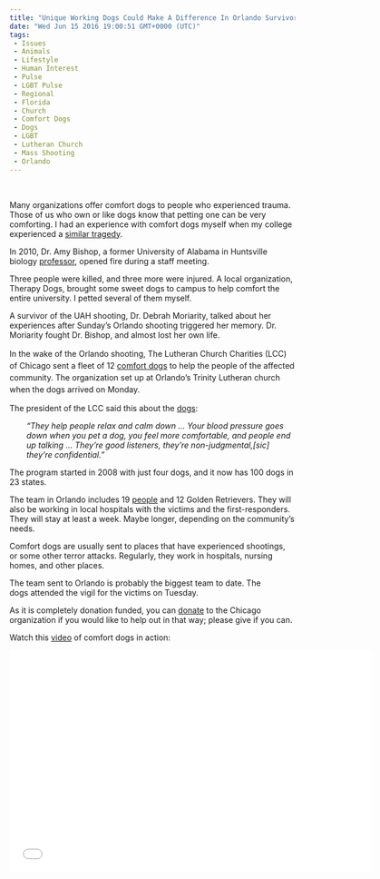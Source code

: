 ```yaml
---
title: "Unique Working Dogs Could Make A Difference In Orlando Survivors’ Recovery (VIDEO)"
date: "Wed Jun 15 2016 19:00:51 GMT+0000 (UTC)"
tags: 
 - Issues
 - Animals
 - Lifestyle
 - Human Interest
 - Pulse
 - LGBT Pulse
 - Regional
 - Florida
 - Church
 - Comfort Dogs
 - Dogs
 - LGBT
 - Lutheran Church
 - Mass Shooting
 - Orlando
---
```

<p><!--OffDef--><br>
<!--Ads1--></p><p>Many organizations offer&#xA0;comfort dogs to&#xA0;people who&#xA0;experienced trauma. Those of us who own or like dogs know that petting one can be very comforting. I had an experience with comfort dogs myself when my&#xA0;college experienced a <a href="http://www.waff.com/story/32223668/2010-uah-shooting-survivor-knows-what-orlando-survivors-are-going-through" onclick="__gaTracker(&apos;send&apos;, &apos;event&apos;, &apos;outbound-article&apos;, &apos;http://www.waff.com/story/32223668/2010-uah-shooting-survivor-knows-what-orlando-survivors-are-going-through&apos;, &apos;similar tragedy&apos;);">similar tragedy</a>.</p><p>In 2010, Dr. Amy Bishop, a former University of Alabama in Huntsville biology <a href="http://www.waff.com/story/32223668/2010-uah-shooting-survivor-knows-what-orlando-survivors-are-going-through" onclick="__gaTracker(&apos;send&apos;, &apos;event&apos;, &apos;outbound-article&apos;, &apos;http://www.waff.com/story/32223668/2010-uah-shooting-survivor-knows-what-orlando-survivors-are-going-through&apos;, &apos;professor&apos;);">professor</a>, opened fire&#xA0;during&#xA0;a staff meeting.</p><p>Three people were killed, and three more were injured. A local organization, Therapy Dogs, brought some sweet dogs to campus to help comfort the entire university. I petted several of them myself.</p><p>A&#xA0;survivor&#xA0;of the UAH shooting, Dr. Debrah Moriarity, talked about&#xA0;her experiences after Sunday&#x2019;s&#xA0;Orlando shooting&#xA0;triggered her&#xA0;memory. Dr. Moriarity fought Dr. Bishop, and almost lost her own life.</p><p><span style="line-height: 1.5;">In the wake of the Orlando&#xA0;</span><span style="line-height: 1.5;">shooting</span><span style="line-height: 1.5;">, The Lutheran Church Charities (LCC) of Chicago sent a fleet of 12 </span><a href="http://time.com/4368727/comfort-dogs-are-coming-from-across-the-country-to-console-orlando-survivors/" onclick="__gaTracker(&apos;send&apos;, &apos;event&apos;, &apos;outbound-article&apos;, &apos;http://time.com/4368727/comfort-dogs-are-coming-from-across-the-country-to-console-orlando-survivors/&apos;, &apos;comfort dogs&apos;);" style="line-height: 1.5;" target="_blank">comfort dogs</a><span style="line-height: 1.5;"> to help the people of the affected community. The organization set up at Orlando&#x2019;s Trinity Lutheran </span><span style="line-height: 1.5;">church</span> <span style="line-height: 1.5;">when&#xA0;</span><span style="line-height: 1.5;">the dogs arrived on Monday.&#xA0;</span></p><p>The president of the LCC said this about the <a href="http://abc7.com/news/comfort-dogs-provide-hope-encouragement-after-orlando-shooting/1385446/" onclick="__gaTracker(&apos;send&apos;, &apos;event&apos;, &apos;outbound-article&apos;, &apos;http://abc7.com/news/comfort-dogs-provide-hope-encouragement-after-orlando-shooting/1385446/&apos;, &apos;dogs&apos;);" target="_blank">dogs</a>:</p><p style="padding-left: 30px;"><em>&#x201C;They help people relax and calm down &#x2026; Your blood pressure goes down when you pet a dog, you feel more comfortable, and people end up talking &#x2026; They&#x2019;re good listeners, they&#x2019;re non-judgmental,[sic] they&#x2019;re confidential.&#x201D;</em></p><p>The program started in 2008 with just four dogs, and it now has 100 dogs in 23 states.</p><p>The team in Orlando includes&#xA0;19 <a href="http://www.dailymail.co.uk/news/article-3641633/Meet-adorable-comfort-dogs-flown-country-support-relatives-victims-volunteers-Orlando.html" onclick="__gaTracker(&apos;send&apos;, &apos;event&apos;, &apos;outbound-article&apos;, &apos;http://www.dailymail.co.uk/news/article-3641633/Meet-adorable-comfort-dogs-flown-country-support-relatives-victims-volunteers-Orlando.html&apos;, &apos;people&apos;);" target="_blank">people</a>&#xA0;and&#xA0;12 Golden Retrievers. They will also be working in local hospitals with the victims and the first-responders. They will stay at least a week. Maybe longer, depending on the community&#x2019;s needs.</p><p>Comfort dogs are usually sent to places that have experienced&#xA0;shootings, or some other terror attacks. Regularly, they work in hospitals, nursing homes, and other places.</p><p><!--Ads2--></p><p>The team sent to Orlando is probably the biggest team to date. The dogs&#xA0;attended&#xA0;the vigil for the victims on Tuesday.</p><p>As it&#xA0;is completely donation funded, you can <a href="https://give.idonate.com/lutheran-church-charities/lcc-k-9-comfort-dogs-travel-expenses?utm_source=Social&amp;utm_medium=Facebook&amp;utm_campaign=Travel%20Expenses" onclick="__gaTracker(&apos;send&apos;, &apos;event&apos;, &apos;outbound-article&apos;, &apos;https://give.idonate.com/lutheran-church-charities/lcc-k-9-comfort-dogs-travel-expenses?utm_source=Social&amp;utm_medium=Facebook&amp;utm_campaign=Travel%20Expenses&apos;, &apos;donate&apos;);" target="_blank">donate</a> to the Chicago organization if you would like to help out in that way; please give if you can.</p><p>Watch this <a href="https://youtu.be/jJnXaBkK9JM" onclick="__gaTracker(&apos;send&apos;, &apos;event&apos;, &apos;outbound-article&apos;, &apos;https://youtu.be/jJnXaBkK9JM&apos;, &apos;video&apos;);">video</a> of comfort dogs in action:</p><p><span class="embed-youtube" style="text-align:center; display: block;"><iframe class="youtube-player" type="text/html" width="640" height="390" src="//www.youtube.com/embed/jJnXaBkK9JM?version=3&amp;rel=1&amp;fs=1&amp;autohide=2&amp;showsearch=0&amp;showinfo=1&amp;iv_load_policy=1&amp;wmode=transparent" allowfullscreen="true" style="border:0;"></iframe></span></p>